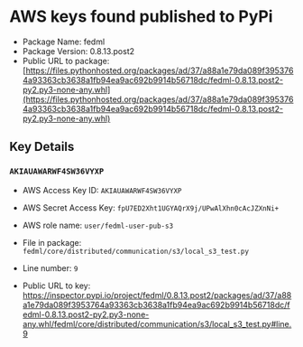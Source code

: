 # AWS keys found published to PyPi

* Package Name: fedml
* Package Version: 0.8.13.post2
* Public URL to package: [https://files.pythonhosted.org/packages/ad/37/a88a1e79da089f3953764a93363cb3638a1fb94ea9ac692b9914b56718dc/fedml-0.8.13.post2-py2.py3-none-any.whl](https://files.pythonhosted.org/packages/ad/37/a88a1e79da089f3953764a93363cb3638a1fb94ea9ac692b9914b56718dc/fedml-0.8.13.post2-py2.py3-none-any.whl)

## Key Details

### `AKIAUAWARWF4SW36VYXP`

* AWS Access Key ID: `AKIAUAWARWF4SW36VYXP`
* AWS Secret Access Key: `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` 
* AWS role name: `user/fedml-user-pub-s3`
* File in package: `fedml/core/distributed/communication/s3/local_s3_test.py`
* Line number: `9`

* Public URL to key: https://inspector.pypi.io/project/fedml/0.8.13.post2/packages/ad/37/a88a1e79da089f3953764a93363cb3638a1fb94ea9ac692b9914b56718dc/fedml-0.8.13.post2-py2.py3-none-any.whl/fedml/core/distributed/communication/s3/local_s3_test.py#line.9


